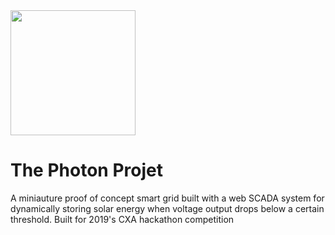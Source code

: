 <img src="https://user-images.githubusercontent.com/32593795/61183173-3d822c80-a670-11e9-8155-c0ab0703f866.png" height="200" width="200"/>

# The Photon Projet
A miniauture proof of concept smart grid built with a web SCADA system for dynamically storing solar energy when voltage output drops 
below a certain threshold. Built for 2019's CXA hackathon competition
